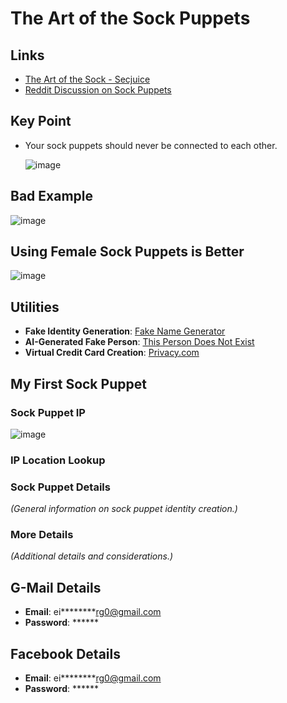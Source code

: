 # The Art of the Sock Puppets

## Links
- [The Art of the Sock - Secjuice](https://www.secjuice.com/the-art-of-the-sock-osint-humint/)
- [Reddit Discussion on Sock Puppets](https://www.reddit.com/r/OSINT/comments/dp70jr/my_process_for_setting_up_anonymous_sockpuppet/)

## Key Point
- Your sock puppets should never be connected to each other.

  ![image](https://github.com/user-attachments/assets/032efd64-bdba-46bf-9e59-b5b0abef626e)


## Bad Example

![image](https://github.com/user-attachments/assets/465f8c42-1a62-4f27-b45d-78b1f0db67d4)


## Using Female Sock Puppets is Better

![image](https://github.com/user-attachments/assets/88f15785-4811-493d-9c81-2c4484cd793c)


## Utilities

- **Fake Identity Generation**: [Fake Name Generator](https://www.fakenamegenerator.com)
- **AI-Generated Fake Person**: [This Person Does Not Exist](https://this-person-does-not-exist.com/en)
- **Virtual Credit Card Creation**: [Privacy.com](https://privacy.com)

## My First Sock Puppet

### Sock Puppet IP

![image](https://github.com/user-attachments/assets/0de28d13-507d-4010-af07-aa924824d31c)


### IP Location Lookup



### Sock Puppet Details

*(General information on sock puppet identity creation.)*

### More Details

*(Additional details and considerations.)*

## G-Mail Details

- **Email**: ei********rg0@gmail.com  
- **Password**: ******  

## Facebook Details

- **Email**: ei********rg0@gmail.com  
- **Password**: ******
